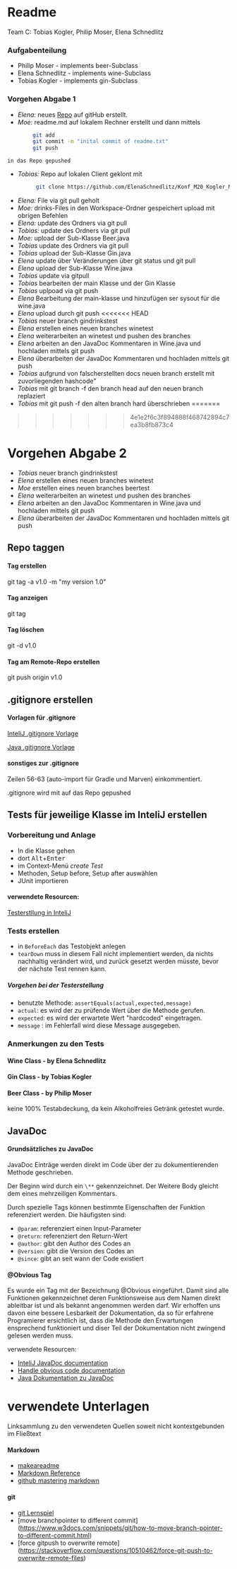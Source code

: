 # Readme
Team C: Tobias Kogler, Philip Moser, Elena Schnedlitz

### Aufgabenteilung
 - Philip Moser - implements beer-Subclass
 - Elena Schnedlitz - implements wine-Subclass
 - Tobias Kogler - implements gin-Subclass

### Vorgehen Abgabe 1
 - *Elena:* 	neues [Repo](https://github.com/ElenaSchnedlitz/Konf_M20_Kogler_Moser_Schnedlitz) auf gitHub erstellt.
 - *Moe:* 	readme.md auf lokalem Rechner erstellt und dann mittels
```bash
		git add
		git commit -m "inital commit of readme.txt"
		git push
```

	in das Repo gepushed
 - *Tobias:*	Repo auf lokalen Client geklont mit
```bash
		 git clone https://github.com/ElenaSchnedlitz/Konf_M20_Kogler_Moser_Schnedlitz
```
 - *Elena:* 	File via git pull geholt
 - *Moe:* 	drinks-Files in den Workspace-Ordner gespeichert
	upload mit obrigen Befehlen
 - *Elena:*	update des Ordners via git pull
 - *Tobias:* update des Ordners via git pull
 - *Moe:*	upload der Sub-Klasse Beer.java
 - *Tobias* update des Ordners via git pull
 - *Tobias* upload der Sub-Klasse Gin.java
 - *Elena*  update über Veränderungen über git status und git pull
 - *Elena* upload der Sub-Klasse Wine.java
 - *Tobias* update via gitpull
 - *Tobias* bearbeiten der main Klasse und der Gin Klasse
 - *Tobias* uplpoad via git push
 - *Elena* Bearbeitung der main-klasse und hinzufügen ser sysout für die wine.java
 - *Elena* upload durch git push
<<<<<<< HEAD
 - *Tobias* neuer branch gindrinkstest
 - *Elena* erstellen eines neuen branches winetest
 - *Elena* weiterarbeiten an winetest und pushen des branches
 - *Elena* arbeiten an den JavaDoc Kommentaren in Wine.java und hochladen mittels git push
 - *Elena* überarbeiten der JavaDoc Kommentaren und hochladen mittels git push
 - *Tobias* aufgrund von falscherstellten docs neuen branch erstellt mit zuvorliegenden hashcode"
 - *Tobias* mit git branch -f <branch-name> <neuer branch name> den branch head auf den neuen branch replaziert
 - *Tobias* mit git push -f <remote> <branch> den alten branch hard überschrieben
=======


>>>>>>> 4e1e2f6c3f894888f468742894c7ea3b8fb873c4

# Vorgehen Abgabe 2
- *Tobias* neuer branch gindrinkstest
- *Elena* erstellen eines neuen branches winetest
- *Moe* erstellen eines neuen branches beertest
- *Elena* weiterarbeiten an winetest und pushen des branches
- *Elena* arbeiten an den JavaDoc Kommentaren in Wine.java und hochladen mittels git push
- *Elena* überarbeiten der JavaDoc Kommentaren und hochladen mittels git push
## Repo taggen
#### Tag erstellen
git tag -a v1.0 -m "my version 1.0"
#### Tag anzeigen
git tag
#### Tag löschen
git -d v1.0
#### Tag am Remote-Repo erstellen
git push origin v1.0

## .gitignore erstellen
#### Vorlagen für .gitignore
[InteliJ .gitignore Vorlage](https://github.com/github/gitignore/blob/master/Global/JetBrains.gitignore)

[Java .gitignore Vorlage](https://github.com/github/gitignore/blob/master/Java.gitignore)

#### sonstiges zur .gitignore
Zeilen 56-63 (auto-import für Gradle und Marven) einkommentiert.

.gitignore wird mit auf das Repo gepushed

## Tests für jeweilige Klasse im InteliJ erstellen
### Vorbereitung und Anlage
 - In die Klasse gehen
 - dort <kbd>Alt</kbd>+<kbd>Enter</kbd>
 - im Context-Menü *create Test*
 - Methoden, Setup before, Setup after auswählen
 - JUnit importieren

 #### verwendete Resourcen:

 [Testerstllung in InteliJ](https://www.jetbrains.com/help/idea/create-tests.html)

### Tests erstellen
  - in `BeforeEach` das Testobjekt anlegen
  - `tearDown` muss in diesem Fall nicht implementiert werden, da nichts nachhaltig verändert wird, und zurück gesetzt werden müsste, bevor der nächste Test rennen kann.
##### Vorgehen bei der Testerstellung
 - benutzte Methode: `assertEquals(actual,expected,message)`
 - `actual`: es wird der zu prüfende Wert über die Methode gerufen.
 - `expected`: es wird der erwartete Wert "hardcoded" eingetragen.
 - `message` : im Fehlerfall wird diese Message ausgegeben.

### Anmerkungen zu den Tests
#### Wine Class - by Elena Schnedlitz


#### Gin Class - by Tobias Kogler

#### Beer Class - by Philip Moser
keine 100% Testabdeckung, da kein Alkoholfreies Getränk getestet wurde.


## JavaDoc
#### Grundsätzliches zu JavaDoc
JavaDoc Einträge werden direkt im Code über der zu dokumentierenden Methode geschrieben.

Der Beginn wird durch ein `\**` gekennzeichnet. Der Weitere Body gleicht dem eines mehrzeiligen Kommentars.

Durch spezielle Tags können bestimmte Eigenschaften der Funktion referenziert werden.
Die häufigsten sind:
 - `@param`: referenziert einen Input-Parameter
 - `@return`: referenziert den Return-Wert  
 - `@author`: gibt den Author des Codes an
 - `@version`: gibt die Version des Codes an
 - `@since`: gibt an seit wann der Code existiert

#### @Obvious Tag
Es wurde ein Tag mit der Bezeichnung @Obvious eingeführt. Damit sind alle Funktionen gekennzeichnet deren Funktionsweise aus dem Namen direkt ableitbar ist und als bekannt angenommen werden darf. Wir erhoffen uns davon eine bessere Lesbarkeit der Dokumentation, da so für erfahrene Programierer ersichtlich ist, dass die Methode den Erwartungen ensprechend funktioniert und diser Teil der Dokumentation nicht zwingend gelesen werden muss.

verwendete Resourcen:
 - [InteliJ JavaDoc documentation](https://www.jetbrains.com/help/idea/working-with-code-documentation.html)
 - [Handle obvious code documentation](https://www.adam-bien.com/roller/abien/entry/how_to_javadoc_efficient_and)
 - [Java Dokumentation zu JavaDoc](https://www.tutorialspoint.com/java/java_documentation.htm)

# verwendete Unterlagen
Linksammlung zu den verwendeten Quellen soweit nicht kontextgebunden im Fließtext
#### Markdown
- [makeareadme](https://www.makeareadme.com/)
- [Markdown Reference](https://commonmark.org/help/)
- [github mastering markdown](https://guides.github.com/features/mastering-markdown/)

#### git
 - [git Lernspiel](https://ohmygit.org/)
- [move branchpointer to different commit] (https://www.w3docs.com/snippets/git/how-to-move-branch-pointer-to-different-commit.html)
- [force gitpush to overwrite remote] (https://stackoverflow.com/questions/10510462/force-git-push-to-overwrite-remote-files)
